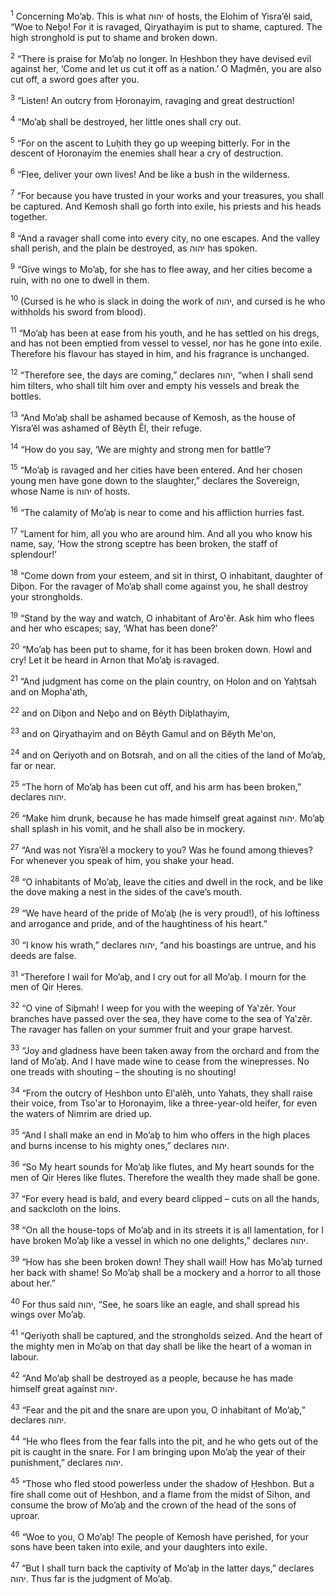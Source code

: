 <sup>1</sup> Concerning Mo’aḇ. This is what יהוה of hosts, the Elohim of Yisra’ĕl said, “Woe to Neḇo! For it is ravaged, Qiryathayim is put to shame, captured. The high stronghold is put to shame and broken down.

<sup>2</sup> “There is praise for Mo’aḇ no longer. In Ḥeshbon they have devised evil against her, ‘Come and let us cut it off as a nation.’ O Maḏmĕn, you are also cut off, a sword goes after you.

<sup>3</sup> “Listen! An outcry from Ḥoronayim, ravaging and great destruction!

<sup>4</sup> “Mo’aḇ shall be destroyed, her little ones shall cry out.

<sup>5</sup> “For on the ascent to Luḥith they go up weeping bitterly. For in the descent of Ḥoronayim the enemies shall hear a cry of destruction.

<sup>6</sup> “Flee, deliver your own lives! And be like a bush in the wilderness.

<sup>7</sup> “For because you have trusted in your works and your treasures, you shall be captured. And Kemosh shall go forth into exile, his priests and his heads together.

<sup>8</sup> “And a ravager shall come into every city, no one escapes. And the valley shall perish, and the plain be destroyed, as יהוה has spoken.

<sup>9</sup> “Give wings to Mo’aḇ, for she has to flee away, and her cities become a ruin, with no one to dwell in them.

<sup>10</sup> (Cursed is he who is slack in doing the work of יהוה, and cursed is he who withholds his sword from blood).

<sup>11</sup> “Mo’aḇ has been at ease from his youth, and he has settled on his dregs, and has not been emptied from vessel to vessel, nor has he gone into exile. Therefore his flavour has stayed in him, and his fragrance is unchanged.

<sup>12</sup> “Therefore see, the days are coming,” declares יהוה, “when I shall send him tilters, who shall tilt him over and empty his vessels and break the bottles.

<sup>13</sup> “And Mo’aḇ shall be ashamed because of Kemosh, as the house of Yisra’ĕl was ashamed of Bĕyth Ĕl, their refuge.

<sup>14</sup> “How do you say, ‘We are mighty and strong men for battle’?

<sup>15</sup> “Mo’aḇ is ravaged and her cities have been entered. And her chosen young men have gone down to the slaughter,” declares the Sovereign, whose Name is יהוה of hosts.

<sup>16</sup> “The calamity of Mo’aḇ is near to come and his affliction hurries fast.

<sup>17</sup> “Lament for him, all you who are around him. And all you who know his name, say, ‘How the strong sceptre has been broken, the staff of splendour!’

<sup>18</sup> “Come down from your esteem, and sit in thirst, O inhabitant, daughter of Diḇon. For the ravager of Mo’aḇ shall come against you, he shall destroy your strongholds.

<sup>19</sup> “Stand by the way and watch, O inhabitant of Aro‛ĕr. Ask him who flees and her who escapes; say, ‘What has been done?’

<sup>20</sup> “Mo’aḇ has been put to shame, for it has been broken down. Howl and cry! Let it be heard in Arnon that Mo’aḇ is ravaged.

<sup>21</sup> “And judgment has come on the plain country, on Ḥolon and on Yaḥtsah and on Mopha‛ath,

<sup>22</sup> and on Diḇon and Neḇo and on Bĕyth Diḇlathayim,

<sup>23</sup> and on Qiryathayim and on Bĕyth Gamul and on Bĕyth Me‛on,

<sup>24</sup> and on Qeriyoth and on Botsrah, and on all the cities of the land of Mo’aḇ, far or near.

<sup>25</sup> “The horn of Mo’aḇ has been cut off, and his arm has been broken,” declares יהוה.

<sup>26</sup> “Make him drunk, because he has made himself great against יהוה. Mo’aḇ shall splash in his vomit, and he shall also be in mockery.

<sup>27</sup> “And was not Yisra’ĕl a mockery to you? Was he found among thieves? For whenever you speak of him, you shake your head.

<sup>28</sup> “O inhabitants of Mo’aḇ, leave the cities and dwell in the rock, and be like the dove making a nest in the sides of the cave’s mouth.

<sup>29</sup> “We have heard of the pride of Mo’aḇ (he is very proud!), of his loftiness and arrogance and pride, and of the haughtiness of his heart.”

<sup>30</sup> “I know his wrath,” declares יהוה, “and his boastings are untrue, and his deeds are false.

<sup>31</sup> “Therefore I wail for Mo’aḇ, and I cry out for all Mo’aḇ. I mourn for the men of Qir Ḥeres.

<sup>32</sup> “O vine of Siḇmah! I weep for you with the weeping of Ya‛zĕr. Your branches have passed over the sea, they have come to the sea of Ya‛zĕr. The ravager has fallen on your summer fruit and your grape harvest.

<sup>33</sup> “Joy and gladness have been taken away from the orchard and from the land of Mo’aḇ. And I have made wine to cease from the winepresses. No one treads with shouting – the shouting is no shouting!

<sup>34</sup> “From the outcry of Ḥeshbon unto El‛alĕh, unto Yahats, they shall raise their voice, from Tso‛ar to Ḥoronayim, like a three-year-old heifer, for even the waters of Nimrim are dried up.

<sup>35</sup> “And I shall make an end in Mo’aḇ to him who offers in the high places and burns incense to his mighty ones,” declares יהוה.

<sup>36</sup> “So My heart sounds for Mo’aḇ like flutes, and My heart sounds for the men of Qir Ḥeres like flutes. Therefore the wealth they made shall be gone.

<sup>37</sup> “For every head is bald, and every beard clipped – cuts on all the hands, and sackcloth on the loins.

<sup>38</sup> “On all the house-tops of Mo’aḇ and in its streets it is all lamentation, for I have broken Mo’aḇ like a vessel in which no one delights,” declares יהוה.

<sup>39</sup> “How has she been broken down! They shall wail! How has Mo’aḇ turned her back with shame! So Mo’aḇ shall be a mockery and a horror to all those about her.”

<sup>40</sup> For thus said יהוה, “See, he soars like an eagle, and shall spread his wings over Mo’aḇ.

<sup>41</sup> “Qeriyoth shall be captured, and the strongholds seized. And the heart of the mighty men in Mo’aḇ on that day shall be like the heart of a woman in labour.

<sup>42</sup> “And Mo’aḇ shall be destroyed as a people, because he has made himself great against יהוה.

<sup>43</sup> “Fear and the pit and the snare are upon you, O inhabitant of Mo’aḇ,” declares יהוה.

<sup>44</sup> “He who flees from the fear falls into the pit, and he who gets out of the pit is caught in the snare. For I am bringing upon Mo’aḇ the year of their punishment,” declares יהוה.

<sup>45</sup> “Those who fled stood powerless under the shadow of Ḥeshbon. But a fire shall come out of Ḥeshbon, and a flame from the midst of Siḥon, and consume the brow of Mo’aḇ and the crown of the head of the sons of uproar.

<sup>46</sup> “Woe to you, O Mo’aḇ! The people of Kemosh have perished, for your sons have been taken into exile, and your daughters into exile.

<sup>47</sup> “But I shall turn back the captivity of Mo’aḇ in the latter days,” declares יהוה. Thus far is the judgment of Mo’aḇ.

